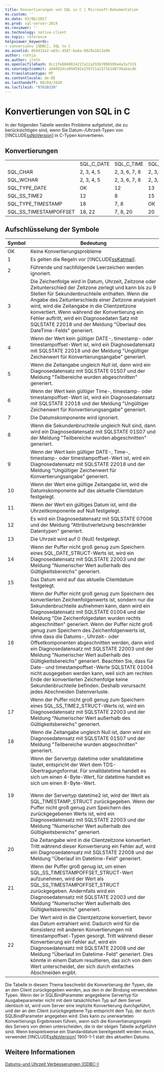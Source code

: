 ```yaml
---
title: Konvertierungen von SQL in C | Microsoft-Dokumentation
ms.custom: ''
ms.date: 03/06/2017
ms.prod: sql-server-2014
ms.reviewer: ''
ms.technology: native-client
ms.topic: reference
helpviewer_keywords:
- conversions [ODBC], SQL to C
ms.assetid: 059431e2-a65c-4587-ba4a-9929a1611e96
author: rothja
ms.author: jroth
ms.openlocfilehash: 0cc1fe6049824217a12a291b7006599a4a3a7319
ms.sourcegitcommit: ad4d92dce894592a259721a1571b1d8736abacdb
ms.translationtype: MT
ms.contentlocale: de-DE
ms.lasthandoff: 08/04/2020
ms.locfileid: "87620330"
---
```

# <a name="conversions-from-sql-to-c"></a>Konvertierungen von SQL in C
  In der folgenden Tabelle werden Probleme aufgelistet, die zu berücksichtigen sind, wenn Sie Datum-/Uhrzeit-Typen von [!INCLUDE[ssNoVersion](../../includes/ssnoversion-md.md)] in C-Typen konvertieren.  
  
## <a name="conversions"></a>Konvertierungen  
  
||||||||||  
|-|-|-|-|-|-|-|-|-|  
||SQL_C_DATE|SQL_C_TIME|SQL_C_TIMESTAMP|SQL_C_SS_TIME2|SQL_C_SS_TIMESTAMPOFFSET|SQL_C_BINARY|SQL_C_CHAR|SQL_C_WCHAR|  
|SQL_CHAR|2, 3, 4, 5|2, 3, 6, 7, 8|2, 3, 9, 10, 11|2, 3, 6, 7|2, 3, 9, 10, 11|1|1|1|  
|SQL_WCHAR|2, 3, 4, 5|2, 3, 6, 7, 8|2, 3, 9, 10, 11|2, 3, 6, 7|2, 3, 9, 10, 11|1|1|1|  
|SQL_TYPE_DATE|OK|12|13|12|13, 23|14|16|16|  
|SQL_SS_TIME2|12|8|15|OK|10, 23|17|16|16|  
|SQL_TYPE_TIMESTAMP|18|7, 8|OK|7|23|19|16|16|  
|SQL_SS_TIMESTAMPOFFSET|18, 22|7, 8, 20|20|7, 20|OK|21|16|16|  
  
## <a name="key-to-symbols"></a>Aufschlüsselung der Symbole  
  
|Symbol|Bedeutung|  
|------------|-------------|  
|OK|Keine Konvertierungsprobleme|  
|1|Es gelten die Regeln vor [!INCLUDE[ssKatmai](../../includes/sskatmai-md.md)].|  
|2|Führende und nachfolgende Leerzeichen werden ignoriert.|  
|3|Die Zeichenfolge wird in Datum, Uhrzeit, Zeitzone oder Zeitunterschied der Zeitzone zerlegt und kann bis zu 9 Stellen für Sekundenbruchteile enthalten. Wenn die Angabe des Zeitunterschieds einer Zeitzone analysiert wird, wird die Zeitangabe in die Clientzeitzone konvertiert. Wenn während der Konvertierung ein Fehler auftritt, wird ein Diagnosedaten Satz mit SQLSTATE 22018 und der Meldung "Überlauf des DateTime-Felds" generiert.|  
|4|Wenn der Wert kein gültiger DATE-, timestamp- oder timestampoffset-Wert ist, wird ein Diagnosedatensatz mit SQLSTATE 22018 und der Meldung "Ungültiger Zeichenwert für Konvertierungsangabe" generiert.|  
|5|Wenn die Zeitangabe ungleich Null ist, dann wird ein Diagnosedatensatz mit SQLSTATE 01S07 und der Meldung "Teilbereiche wurden abgeschnitten" generiert.|  
|6|Wenn der Wert kein gültiger Time-, timestamp- oder timestampoffset-Wert ist, wird ein Diagnosedatensatz mit SQLSTATE 22018 und der Meldung "Ungültiger Zeichenwert für Konvertierungsangabe" generiert.|  
|7|Die Datumskomponente wird ignoriert.|  
|8|Wenn die Sekundenbruchteile ungleich Null sind, dann wird ein Diagnosedatensatz mit SQLSTATE 01S07 und der Meldung "Teilbereiche wurden abgeschnitten" generiert.|  
|9|Wenn der Wert kein gültiger DATE-, Time-, timestamp- oder timestampoffset-Wert ist, wird ein Diagnosedatensatz mit SQLSTATE 22018 und der Meldung "Ungültiger Zeichenwert für Konvertierungsangabe" generiert.|  
|10|Wenn der Wert eine gültige Zeitangabe ist, wird die Datumskomponente auf das aktuelle Clientdatum festgelegt.|  
|11|Wenn der Wert ein gültiges Datum ist, wird die Uhrzeitkomponente auf Null festgelegt.|  
|12|Es wird ein Diagnosedatensatz mit SQLSTATE 07006 und der Meldung "Attributverletzung beschränkter Datentypen" generiert.|  
|13|Die Uhrzeit wird auf 0 (Null) festgelegt.|  
|14|Wenn der Puffer nicht groß genug zum Speichern eines SQL_DATE_STRUCT-Werts ist, wird ein Diagnosedatensatz mit SQLSTATE 22003 und der Meldung "Numerischer Wert außerhalb des Gültigkeitsbereichs" generiert.|  
|15|Das Datum wird auf das aktuelle Clientdatum festgelegt.|  
|16|Wenn der Puffer nicht groß genug zum Speichern des konvertierten Zeichenfolgenwerts ist, sondern nur die Sekundenbruchteile aufnehmen kann, dann wird ein Diagnosedatensatz mit SQLSTATE 01004 und der Meldung "Die Zeichenfolgedaten wurden rechts abgeschnitten" generiert. Wenn der Puffer nicht groß genug zum Speichern des Zeichenfolgenwerts ist, ohne dass die Datums-, Uhrzeit- oder Offsetkomponenten abgeschnitten werden, dann wird ein Diagnosedatensatz mit SQLSTATE 22003 und der Meldung "Numerischer Wert außerhalb des Gültigkeitsbereichs" generiert. Beachten Sie, dass für Date- und timestampoffset-Werte SQLSTATE 01004 nicht ausgegeben werden kann, weil sich am rechten Ende der konvertierten Zeichenfolge keine Sekundenbruchteile befinden. Deshalb verursacht jedes Abschneiden Datenverluste.|  
|17|Wenn der Puffer nicht groß genug zum Speichern eines SQL_SS_TIME2_STRUCT-Werts ist, wird ein Diagnosedatensatz mit SQLSTATE 22003 und der Meldung "Numerischer Wert außerhalb des Gültigkeitsbereichs" generiert.|  
|18|Wenn die Zeitangabe ungleich Null ist, dann wird ein Diagnosedatensatz mit SQLSTATE 01S07 und der Meldung "Teilbereiche wurden abgeschnitten" generiert.|  
|19|Wenn der Servertyp datetime oder smalldatetime lautet, entspricht der Wert dem TDS-Übertragungsformat. Für smalldatetime handelt es sich um einen 4-Byte-Wert, für datetime handelt es sich um einen 8-Byte-Wert.<br /><br /> Wenn der Servertyp datetime2 ist, wird der Wert als SQL_TIMESTAMP_STRUCT zurückgegeben. Wenn der Puffer nicht groß genug zum Speichern des zurückgegebenen Werts ist, wird ein Diagnosedatensatz mit SQLSTATE 22003 und der Meldung "Numerischer Wert außerhalb des Gültigkeitsbereichs" generiert.|  
|20|Die Zeitangabe wird in die Clientzeitzone konvertiert. Tritt während dieser Konvertierung ein Fehler auf, wird ein Diagnosedatensatz mit SQLSTATE 22008 und der Meldung "Überlauf im Datetime-Feld" generiert.|  
|21|Wenn der Puffer groß genug ist, um einen SQL_SS_TIMESTAMPOFFSET_STRUCT-Wert aufzunehmen, wird der Wert als SQL_SS_TIMESTAMPOFFSET_STRUCT zurückgegeben. Andernfalls wird ein Diagnosedatensatz mit SQLSTATE 22003 und der Meldung "Numerischer Wert außerhalb des Gültigkeitsbereichs" generiert.|  
|22|Der Wert wird in die Clientzeitzone konvertiert, bevor das Datum extrahiert wird. Dadurch wird für die Konsistenz mit anderen Konvertierungen mit timestampoffset-Typen gesorgt. Tritt während dieser Konvertierung ein Fehler auf, wird ein Diagnosedatensatz mit SQLSTATE 22008 und der Meldung "Überlauf im Datetime-Feld" generiert. Dies könnte in einem Datum resultieren, das sich von dem Wert unterscheidet, der sich durch einfaches Abschneiden ergibt.|  
  
 Die Tabelle in diesem Thema beschreibt die Konvertierung der Typen, die an den Client zurückgegeben werden, aus den in der Bindung verwendeten Typen. Wenn der in SQLBindParameter angegebene Servertyp für Ausgabeparameter nicht mit dem tatsächlichen Typ auf dem Server identisch ist, wird vom Server eine implizite Konvertierung durchgeführt, und der an den Client zurückgegebene Typ entspricht dem Typ, der durch SQLBindParameter angegeben wird. Dies kann zu unerwarteten Konvertierungs Ergebnissen führen, wenn sich die Konvertierungsregeln des Servers von denen unterscheiden, die in der obigen Tabelle aufgeführt sind. Wenn beispielsweise ein Standarddatum bereitgestellt werden muss, verwendet [!INCLUDE[ssNoVersion](../../includes/ssnoversion-md.md)] 1900-1-1 statt des aktuellen Datums.  
  
## <a name="see-also"></a>Weitere Informationen  
 [Datums-und Uhrzeit Verbesserungen &#40;ODBC-&#41;](date-and-time-improvements-odbc.md)  
  
  
